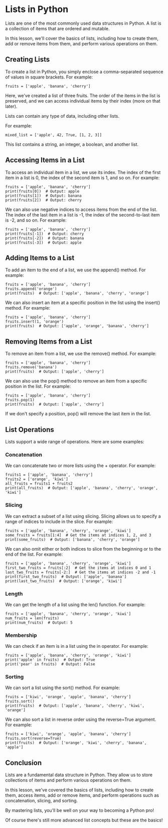 # Lists in Python

Lists are one of the most commonly used data structures in Python. A list is a collection of items that are ordered and mutable. 

In this lesson, we'll cover the basics of lists, including how to create them, add or remove items from them, and perform various operations on them.

## Creating Lists

To create a list in Python, you simply enclose a comma-separated sequence of values in square brackets. For example:

```
fruits = ['apple', 'banana', 'cherry']
```

Here, we've created a list of three fruits. The order of the items in the list is preserved, and we can access individual items by their index (more on that later).

Lists can contain any type of data, including other lists. 

For example:

```
mixed_list = ['apple', 42, True, [1, 2, 3]]
```

This list contains a string, an integer, a boolean, and another list.

## Accessing Items in a List

To access an individual item in a list, we use its index. The index of the first item in a list is 0, the index of the second item is 1, and so on. For example:

```
fruits = ['apple', 'banana', 'cherry']
print(fruits[0])  # Output: apple
print(fruits[1])  # Output: banana
print(fruits[2])  # Output: cherry
```

We can also use negative indices to access items from the end of the list. The index of the last item in a list is -1, the index of the second-to-last item is -2, and so on. For example:

```
fruits = ['apple', 'banana', 'cherry']
print(fruits[-1])  # Output: cherry
print(fruits[-2])  # Output: banana
print(fruits[-3])  # Output: apple
```

## Adding Items to a List

To add an item to the end of a list, we use the append() method. For example:

```
fruits = ['apple', 'banana', 'cherry']
fruits.append('orange')
print(fruits)  # Output: ['apple', 'banana', 'cherry', 'orange']
```

We can also insert an item at a specific position in the list using the insert() method. For example:

```
fruits = ['apple', 'banana', 'cherry']
fruits.insert(1, 'orange')
print(fruits)  # Output: ['apple', 'orange', 'banana', 'cherry']
```

## Removing Items from a List

To remove an item from a list, we use the remove() method. For example:

```
fruits = ['apple', 'banana', 'cherry']
fruits.remove('banana')
print(fruits)  # Output: ['apple', 'cherry']
```

We can also use the pop() method to remove an item from a specific position in the list. For example:

```
fruits = ['apple', 'banana', 'cherry']
fruits.pop(1)
print(fruits)  # Output: ['apple', 'cherry']
```

If we don't specify a position, pop() will remove the last item in the list.

## List Operations

Lists support a wide range of operations. Here are some examples:

### Concatenation

We can concatenate two or more lists using the + operator. For example:

```
fruits1 = ['apple', 'banana', 'cherry']
fruits2 = ['orange', 'kiwi']
all_fruits = fruits1 + fruits2
print(all_fruits)  # Output: ['apple', 'banana', 'cherry', 'orange', 'kiwi']
```

### Slicing

We can extract a subset of a list using slicing. Slicing allows us to specify a range of indices to include in the slice. For example:

```
fruits = ['apple', 'banana', 'cherry', 'orange', 'kiwi']
some_fruits = fruits[1:4]  # Get the items at indices 1, 2, and 3
print(some_fruits)  # Output: ['banana', 'cherry', 'orange']
```

We can also omit either or both indices to slice from the beginning or to the end of the list. For example:

```
fruits = ['apple', 'banana', 'cherry', 'orange', 'kiwi']
first_two_fruits = fruits[:2]  # Get the items at indices 0 and 1
last_two_fruits = fruits[-2:]  # Get the items at indices -2 and -1
print(first_two_fruits)  # Output: ['apple', 'banana']
print(last_two_fruits)  # Output: ['orange', 'kiwi']
```

### Length

We can get the length of a list using the len() function. For example:

```
fruits = ['apple', 'banana', 'cherry', 'orange', 'kiwi']
num_fruits = len(fruits)
print(num_fruits)  # Output: 5
```

### Membership

We can check if an item is in a list using the in operator. For example:

```
fruits = ['apple', 'banana', 'cherry', 'orange', 'kiwi']
print('apple' in fruits)  # Output: True
print('pear' in fruits)  # Output: False
```

### Sorting

We can sort a list using the sort() method. For example:

```
fruits = ['kiwi', 'orange', 'apple', 'banana', 'cherry']
fruits.sort()
print(fruits)  # Output: ['apple', 'banana', 'cherry', 'kiwi', 'orange']
```

We can also sort a list in reverse order using the reverse=True argument. For example:

```
fruits = ['kiwi', 'orange', 'apple', 'banana', 'cherry']
fruits.sort(reverse=True)
print(fruits)  # Output: ['orange', 'kiwi', 'cherry', 'banana', 'apple']
```

## Conclusion

Lists are a fundamental data structure in Python. They allow us to store collections of items and perform various operations on them. 

In this lesson, we've covered the basics of lists, including how to create them, access items, add or remove items, and perform operations such as concatenation, slicing, and sorting. 

By mastering lists, you'll be well on your way to becoming a Python pro!

Of course there's still more advanced list concepts but these are the basics!